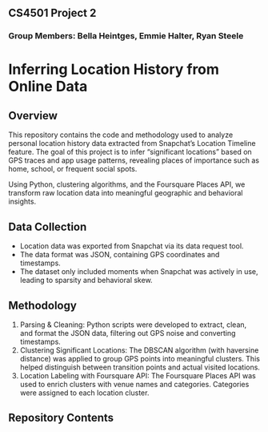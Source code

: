 ## CS4501 Project 2
### Group Members: Bella Heintges, Emmie Halter, Ryan Steele
# Inferring Location History from Online Data

## Overview
This repository contains the code and methodology used to analyze personal location history data extracted from Snapchat’s Location Timeline feature. The goal of this project is to infer “significant locations” based on GPS traces and app usage patterns, revealing places of importance such as home, school, or frequent social spots.

Using Python, clustering algorithms, and the Foursquare Places API, we transform raw location data into meaningful geographic and behavioral insights.

## Data Collection
- Location data was exported from Snapchat via its data request tool.
- The data format was JSON, containing GPS coordinates and timestamps.
- The dataset only included moments when Snapchat was actively in use, leading to sparsity and behavioral skew.

## Methodology
1. Parsing & Cleaning: Python scripts were developed to extract, clean, and format the JSON data, filtering out GPS noise and converting timestamps.
2. Clustering Significant Locations: The DBSCAN algorithm (with haversine distance) was applied to group GPS points into meaningful clusters. This helped distinguish between transition points and actual visited locations.
3. Location Labeling with Foursquare API: The Foursquare Places API was used to enrich clusters with venue names and categories. Categories were assigned to each location cluster.

## Repository Contents
